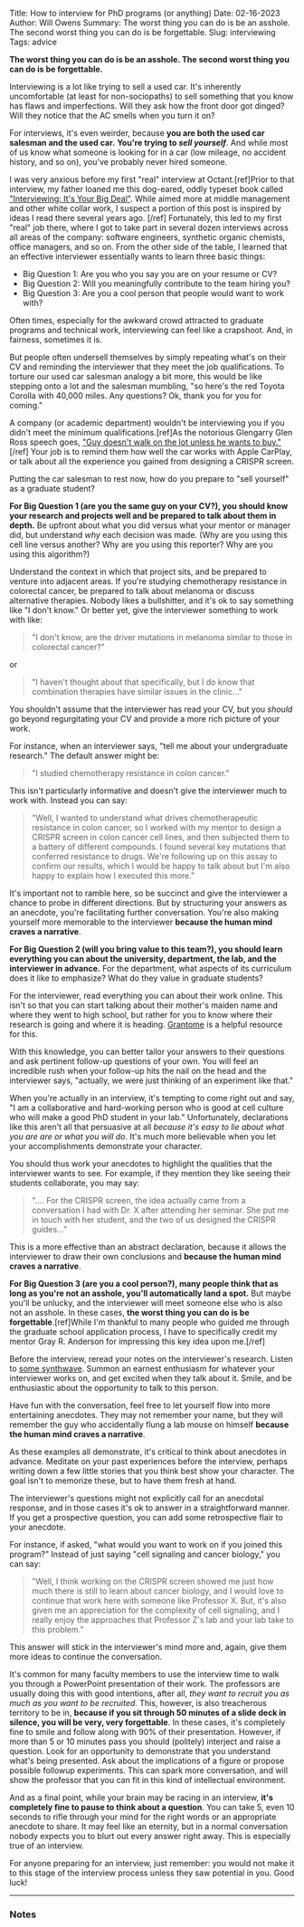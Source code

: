 Title: How to interview for PhD programs (or anything)
Date: 02-16-2023
Author: Will Owens
Summary: The worst thing you can do is be an asshole. The second worst thing you can do is be forgettable. 
Slug: interviewing
Tags: advice

**The worst thing you can do is be an asshole. The second worst thing you can do is be forgettable.** 

Interviewing is a lot like trying to sell a used car.
It's inherently uncomfortable (at least for non-sociopaths) to sell something that you know has flaws and imperfections. 
Will they ask how the front door got dinged?
Will they notice that the AC smells when you turn it on?

For interviews, it's even weirder, because **you are both the used car salesman and the used car.**
**You're trying to *sell yourself***.
And while most of us know what someone is looking for in a car (low mileage, no accident history, and so on), you've probably never hired someone. 

I was very anxious before my first "real" interview at Octant.[ref]Prior to that interview, my father loaned me this dog-eared, oddly typeset book called ["Interviewing: It's Your Big Deal"](https://www.amazon.com/Interviewing-Its-Your-Big-Deal/dp/1425946747/).
While aimed more at middle management and other white collar work, I suspect a portion of this post is inspired by ideas I read there several years ago. [/ref]
Fortunately, this led to my first "real" job there, where I got to take part in several dozen interviews across all areas of the company: software engineers, synthetic organic chemists, office managers, and so on.
From the other side of the table, I learned that an effective interviewer essentially wants to learn three basic things:

- Big Question 1: Are you who you say you are on your resume or CV?
- Big Question 2: Will you meaningfully contribute to the team hiring you?
- Big Question 3: Are you a cool person that people would want to work with?

Often times, especially for the awkward crowd attracted to graduate programs and technical work, interviewing can feel like a crapshoot.
And, in fairness, sometimes it is.

But people often undersell themselves by simply repeating what's on their CV and reminding the interviewer that they meet the job qualifications.
To torture our used car salesman analogy a bit more, this would be like stepping onto a lot and the salesman mumbling, "so here's the red Toyota Corolla with 40,000 miles. Any questions? Ok, thank you for you for coming."

A company (or academic department) wouldn't be interviewing you if you didn't meet the minimum qualifications.[ref]As the notorious Glengarry Glen Ross speech goes, ["Guy doesn't walk on the lot unless he wants to buy."](https://youtu.be/elrnAl6ygeM?si=a1bCn1O_qKcdGrmx)[/ref]
Your job is to remind them how well the car works with Apple CarPlay, or talk about all the experience you gained from designing a CRISPR screen. 

Putting the car salesman to rest now, how do you prepare to "sell yourself" as a graduate student?

**For Big Question 1 (are you the same guy on your CV?), you should know your research and projects well and be prepared to talk about them in depth.**
Be upfront about what you did versus what your mentor or manager did, but understand *why* each decision was made. (Why are you using this cell line versus another? Why are you using this reporter? Why are you using this algorithm?)

Understand the context in which that project sits, and be prepared to venture into adjacent areas.
If you're studying chemotherapy resistance in colorectal cancer, be prepared to talk about melanoma or discuss alternative therapies. 
Nobody likes a bullshitter, and it's ok to say something like "I don't know."
Or better yet, give the interviewer something to work with like:

>"I don't know, are the driver mutations in melanoma similar to those in colorectal cancer?" 

or

>"I haven't thought about that specifically, but I do know that combination therapies have similar issues in the clinic..." 

You shouldn't assume that the interviewer has read your CV, but you _should_ go beyond regurgitating your CV and provide a more rich picture of your work.

For instance, when an interviewer says, "tell me about your undergraduate research."
The default answer might be:
> "I studied chemotherapy resistance in colon cancer."

This isn't particularly informative and doesn't give the interviewer much to work with.
Instead you can say:
>  "Well, I wanted to understand what drives chemotherapeutic resistance in colon cancer, so I worked with my mentor to design a CRISPR screen in colon cancer cell lines, and then subjected them to a battery of different compounds. I found several key mutations that conferred resistance to drugs. We're following up on this assay to confirm our results, which I would be happy to talk about but I'm also happy to explain how I executed this more."

It's important not to ramble here, so be succinct and give the interviewer a chance to probe in different directions.
But by structuring your answers as an anecdote, you're facilitating further conversation. 
You're also making yourself more memorable to the interviewer **because the human mind craves a narrative**.

**For Big Question 2 (will you bring value to this team?), you should learn everything you can about the university, department, the lab, and the interviewer in advance.**
For the department, what aspects of its curriculum does it like to emphasize?
What do they value in graduate students?

For the interviewer, read everything you can about their work online.
This isn't so that you can start talking about their mother's maiden name and where they went to high school, but rather for you to know where their research is going and where it is heading.
[Grantome](https://grantome.com/) is a helpful resource for this.

With this knowledge, you can better tailor your answers to their questions and ask pertinent follow-up questions of your own.
You will feel an incredible rush when your follow-up hits the nail on the head and the interviewer says, "actually, we were just thinking of an experiment like that." 

When you're actually in an interview, it's tempting to come right out and say, "I am a collaborative and hard-working person who is good at cell culture who will make a good PhD student in your lab."
Unfortunately, declarations like this aren't all that persuasive at all *because it's easy to lie about what you are are or what you will do*.
It's much more believable when you let your accomplishments demonstrate your character.

You should thus work your anecdotes to highlight the qualities that the interviewer wants to see. For example, if they mention they like seeing their students collaborate, you may say:

>".... For the CRISPR screen, the idea actually came from a conversation I had with Dr. X after attending her seminar.
She put me in touch with her student, and the two of us designed the CRISPR guides..."

This is a more effective than an abstract declaration, because it allows the interviewer to draw their own conclusions and **because the human mind craves a narrative**.


**For Big Question 3 (are you a cool person?), many people think that as long as you're not an asshole, you'll automatically land a spot.**
But maybe you'll be unlucky, and the interviewer will meet someone else who is also not an asshole.
In these cases, **the worst thing you can do is be forgettable**.[ref]While I'm thankful to many people who guided me through the graduate school application process, I have to specifically credit my mentor Gray R. Anderson for impressing this key idea upon me.[/ref]

Before the interview, reread your notes on the interviewer's research.
Listen to [some synthwave](https://www.youtube.com/watch?v=-B7-Vcdlld8).
Summon an earnest enthusiasm for whatever your interviewer works on, and get excited when they talk about it.
Smile, and be enthusiastic about the opportunity to talk to this person.

Have fun with the conversation, feel free to let yourself flow into more entertaining anecdotes.
They may not remember your name, but they will remember the guy who accidentally flung a lab mouse on himself **because the human mind craves a narrative**.

As these examples all demonstrate, it's critical to think about anecdotes in advance.
Meditate on your past experiences before the interview, perhaps writing down a few little stories that you think best show your character.
The goal isn't to memorize these, but to have them fresh at hand.

The interviewer's questions might not explicitly call for an anecdotal response, and in those cases it's ok to answer in a straightforward manner.
If you get a prospective question, you can add some retrospective flair to your anecdote.

For instance, if asked, "what would you want to work on if you joined this program?"
Instead of just saying "cell signaling and cancer biology," you can say:

> "Well, I think working on the CRISPR screen showed me just how much there is still to learn about cancer biology, and I would love to continue that work here with someone like Professor X. But, it's also given me an appreciation for the complexity of cell signaling, and I really enjoy the approaches that Professor Z's lab and your lab take to this problem."

This answer will stick in the interviewer's mind more and, again, give them more ideas to continue the conversation.

It's common for many faculty members to use the interview time to walk you through a PowerPoint presentation of their work.
The professors are usually doing this with good intentions, after all, _they want to recruit you as much as you want to be recruited_.
This, however, is also treacherous territory to be in, **because if you sit through 50 minutes of a slide deck in silence, you will be very, very forgettable**.
In these cases, it's completely fine to smile and follow along with 90% of their presentation.
However, if more than 5 or 10 minutes pass you should (politely) interject and raise a question.
Look for an opportunity to demonstrate that you understand what's being presented.
Ask about the implications of a figure or propose possible followup experiments.
This can spark more conversation, and will show the professor that you can fit in this kind of intellectual environment.

And as a final point, while your brain may be racing in an interview, **it's completely fine to pause to think about a question**.
You can take 5, even 10 seconds to rifle through your mind for the right words or an appropriate anecdote to share.
It may feel like an eternity, but in a normal conversation nobody expects you to blurt out every answer right away.
This is especially true of an interview.

For anyone preparing for an interview, just remember: you would not make it to this stage of the interview process unless they saw potential in you.
Good luck!

------

### Notes